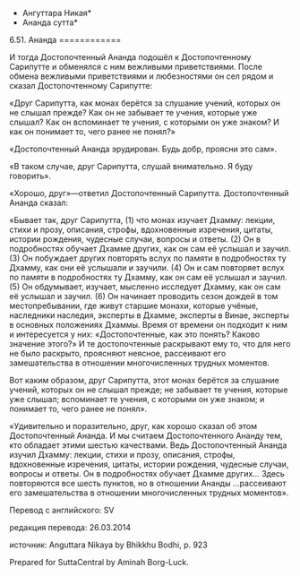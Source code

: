 * Ангуттара Никая*
* Ананда сутта*

6\.51\. Ананда
\=\=\=\=\=\=\=\=\=\=\=\=

И тогда Достопочтенный Ананда подошёл к Достопочтенному Сарипутте и обменялся с ним вежливыми приветствиями\. После обмена вежливыми приветствиями и любезностями он сел рядом и сказал Достопочтенному Сарипутте:

«Друг Сарипутта, как монах берётся за слушание учений, которых он не слышал прежде? Как он не забывает те учения, которые уже слышал? Как он вспоминает те учения, с которыми он уже знаком? И как он понимает то, чего ранее не понял?»

«Достопочтенный Ананда эрудирован\. Будь добр, проясни это сам»\.

«В таком случае, друг Сарипутта, слушай внимательно\. Я буду говорить»\.

«Хорошо, друг»—ответил Достопочтенный Сарипутта\. Достопочтенный Ананда сказал:

«Бывает так, друг Сарипутта, \(1\) что монах изучает Дхамму: лекции, стихи и прозу, описания, строфы, вдохновенные изречения, цитаты, истории рождения, чудесные случаи, вопросы и ответы\. \(2\) Он в подробностях обучает Дхамме других, как он сам её услышал и заучил\. \(3\) Он побуждает других повторять вслух по памяти в подробностях ту Дхамму, как они её услышали и заучили\. \(4\) Он и сам повторяет вслух по памяти в подробностях ту Дхамму, как он сам её услышал и заучил\. \(5\) Он обдумывает, изучает, мысленно исследует Дхамму, как он сам её услышал и заучил\. \(6\) Он начинает проводить сезон дождей в том местопребывании, где живут старшие монахи, которые учёные, наследники наследия, эксперты в Дхамме, эксперты в Винае, эксперты в основных положениях Дхаммы\. Время от времени он подходит к ним и интересуется у них: «Достопочтенные, как это понять? Каково значение этого?» И те достопочтенные раскрывают ему то, что для него не было раскрыто, проясняют неясное, рассеивают его замешательства в отношении многочисленных трудных моментов\.

Вот каким образом, друг Сарипутта, этот монах берётся за слушание учений, которых он не слышал прежде; не забывает те учения, которые уже слышал; вспоминает те учения, с которыми он уже знаком; и понимает то, чего ранее не понял»\.

«Удивительно и поразительно, друг, как хорошо сказал об этом Достопочтенный Ананда\. И мы считаем Достопочтенного Ананду тем, кто обладает этими шестью качествами\. Ведь Достопочтенный Ананда изучил Дхамму: лекции, стихи и прозу, описания, строфы, вдохновенные изречения, цитаты, истории рождения, чудесные случаи, вопросы и ответы\. Он в подробностях обучает Дхамме других… Здесь повторяются все шесть пунктов, но в отношении Ананды …рассеивают его замешательства в отношении многочисленных трудных моментов»\.

Перевод с английского: SV

редакция перевода: 26\.03\.2014

источник: Anguttara Nikaya by Bhikkhu Bodhi, p\. 923

Prepared for SuttaCentral by Aminah Borg\-Luck\.